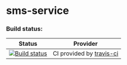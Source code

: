 # sms-service

### Build status:

| Status | Provider |
| ------ | -------- |
| [![Build status][TravisImg]][TravisLink] | CI provided by [travis-ci][] |


[TravisImg]:https://travis-ci.org/USER_NAME/PROJECT_NAME.svg?branch=master
[TravisLink]:https://travis-ci.org/USER_NAME/PROJECT_NAME
[travis-ci]:https://travis-ci.org/
